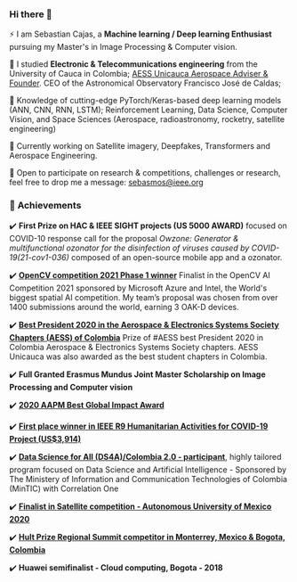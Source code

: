 ### Hi there 👋

⚡ I am Sebastian Cajas, a **Machine learning / Deep learning Enthusiast** pursuing my Master's in Image Processing & Computer vision.

🔭 I studied **Electronic & Telecommunications engineering** from the University of Cauca in Colombia; [AESS Unicauca Aerospace Adviser & Founder](https://fiet.unicauca.edu.co/aess). CEO of the Astronomical Observatory Francisco José de Caldas;

💬 Knowledge of cutting-edge PyTorch/Keras-based deep learning models (ANN, CNN, RNN, LSTM); Reinforcement Learning, Data Science, Computer Vision, and Space Sciences (Aerospace, radioastronomy, rocketry, satellite engineering)

🏸 Currently working on Satellite imagery, Deepfakes, Transformers and Aerospace Engineering.

👯 Open to participate on research & competitions, challenges or research, feel free to drop me a message: sebasmos@ieee.org

### 🥇 **Achievements**

✔️ **First Prize on HAC & IEEE SIGHT projects (US 5000 AWARD)** focused on COVID-10 response call for the proposal *Owzone: Generator & multifunctional ozonator for the disinfection of viruses caused by COVID-19(21-cov1-036)* composed of an open-source mobile app and a ozonator. 

✔️ **[OpenCV competition 2021 Phase 1 winner](https://www.credential.net/129359c4-3c14-443f-aeff-75736589f961?key=85cfc22cc2d9a24a7d67a46892927cef9c4055de540ac4dafa19421d534920fa)** Finalist in the OpenCV AI Competition 2021 sponsored by Microsoft Azure and Intel, the World's biggest spatial AI competition. My team’s proposal was chosen from over 1400 submissions around the world, earning 3 OAK-D devices.

✔️ **[Best President 2020 in the Aerospace & Electronics Systems Society Chapters (AESS) of Colombia](https://www.facebook.com/1449295575316985/posts/el-grupo-aeroespacial-aess-adscrito-a-la-rama-estudiantil-ieee-unicauca-de-la-un/2933274023585792/)** Prize of #AESS best President 2020 in Colombia Aerospace & Electronics Systems Society chapters. AESS Unicauca was also awarded as the best student chapters in Colombia. 

✔️ **Full Granted Erasmus Mundus Joint Master Scholarship on Image Processing and Computer vision**

✔️ **[2020 AAPM Best Global Impact Award](https://www.unicauca.edu.co/versionP/noticias/interinstitucional/unicaucanos-reconocidos-con-el-premio-la-soluci%C3%B3n-de-mayor-impacto-global )**

✔️ **[First place winner in IEEE R9 Humanitarian Activities for COVID-19 Project (US$3,914)](https://aesscolombia.blogspot.com/2021/02/ayudar-respirar-la-humanidad.html)** 

✔️ **[Data Science for All (DS4A)/Colombia 2.0 - participant](https://www.credential.net/de069f81-eb59-48eb-96d6-337d9561632a#gs.o9m4gx)**, highly tailored program focused on Data Science and Artificial Intelligence - Sponsored by The Ministery of Information and Communication Technologies of Colombia (MinTIC) with Correlation One

✔️ **[Finalist in Satellite competition - Autonomous University of Mexico 2020](http://bit.do/cansatastro)**


✔️ **[Hult Prize Regional Summit competitor in Monterrey, Mexico & Bogota, Colombia](https://sebasmos.github.io/ColcartVerbessert/)**

✔️ **Huawei semifinalist - Cloud computing, Bogota - 2018**
